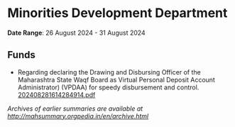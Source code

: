 # Minorities Development Department

**Date Range**: 26 August 2024 - 31 August 2024


## Funds
- Regarding declaring the Drawing and Disbursing Officer of the Maharashtra State Waqf Board as Virtual Personal Deposit Account Administrator) (VPDAA) for speedy disbursement and control.\
  [202408281614284914.pdf](https://gr.maharashtra.gov.in/Site/Upload/Government%20Resolutions/English/202408281614284914.pdf)


*Archives of earlier summaries are available at http://mahsummary.orgpedia.in/en/archive.html*